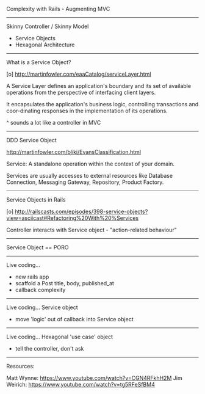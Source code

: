 Complexity with Rails - Augmenting MVC



----
Skinny Controller / Skinny Model

* Service Objects
* Hexagonal Architecture 



----
What is a Service Object?

[o] http://martinfowler.com/eaaCatalog/serviceLayer.html

A Service Layer defines an application's boundary and its set of available operations from the perspective of interfacing client layers. 

It encapsulates the application's business logic, controlling transactions and coor-dinating responses in the implementation of its operations.

^ sounds a lot like a controller in MVC



----
DDD Service Object

http://martinfowler.com/bliki/EvansClassification.html

Service: A standalone operation within the context of your domain.

Services are usually accesses to external resources like Database Connection, Messaging Gateway, Repository, Product Factory.



----
Service Objects in Rails

[o] http://railscasts.com/episodes/398-service-objects?view=asciicast#Refactoring%20With%20%Services

Controller interacts with Service object - "action-related behaviour" 


----
Service Object == PORO



----
Live coding... 

* new rails app
* scaffold a Post title, body, published_at
* callback complexity



----
Live coding... Service object

* move 'logic' out of callback into Service object



----
Live coding... Hexagonal 'use case' object

* tell the controller, don't ask


--------------
Resources: 

Matt Wynne: https://www.youtube.com/watch?v=CGN4RFkhH2M
Jim Weirich: https://www.youtube.com/watch?v=tg5RFeSfBM4
